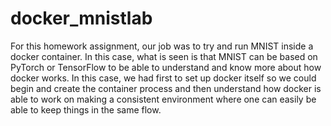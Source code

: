 # docker_mnistlab

For this homework assignment, our job was to try and run MNIST inside a docker container. In this case, what is seen is that MNIST can be based on PyTorch or TensorFlow to be able to understand and know more about how docker works. In this case, we had first to set up docker itself so we could begin and create the container process and then understand how docker is able to work on making a consistent environment where one can easily be able to keep things in the same flow. 

